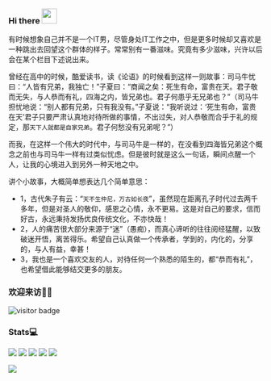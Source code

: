 ### Hi there <img src="https://raw.githubusercontent.com/eryajf/eryajf/master/wave.gif" width="30px">

有时候想象自己并不是一个IT男，尽管身处IT工作之中，但是更多时候却又喜欢是一种跳出去回望这个群体的样子。常常别有一番滋味。究竟有多少滋味，兴许以后会在某个栏目下述说出来。

曾经在高中的时候，酷爱读书，读《论语》的时候看到这样一则故事：司马牛忧曰：“人皆有兄弟，我独亡！”子夏曰：“商闻之矣：死生有命，富贵在天。君子敬而无失，与人恭而有礼，四海之内，皆兄弟也。君子何患乎无兄弟也？”（司马牛担忧地说：“别人都有兄弟，只有我没有。”子夏说：“我听说过：‘死生有命，富贵在天’君子只要严肃认真地对待所做的事情，不出过失，对人恭敬而合乎于礼的规定，那`天下人就都是自家兄弟`。君子何愁没有兄弟呢？”）

而我，在这样一个伟大的时代中，与司马牛是一样的，在没看到四海皆兄弟这个概念之前也与司马牛一样有过类似忧虑。但是彼时就是这么一句话，瞬间点醒一个人，让我的心境进入到另外一种天地之中。

讲个小故事，大概简单想表达几个简单意思：

- 1，古代朱子有云：“`天不生仲尼，万古如长夜`”，虽然现在距离孔子时代过去两千多年，但是对圣人的敬仰，感恩之心情，永不更易。这是对自己的要求，信而好古，永远秉持发扬优良传统文化，不亦快哉！
- 2，人的痛苦很大部分来源于“迷”（愚痴），而真心谛听的往往阅经猛醒，以致破迷开悟，离苦得乐。希望自己认真做一个传承者，学到的，内化的，分享的，与人有益，幸甚！
- 3，我也是一个喜欢交友的人，对待任何一个熟悉的陌生的，都“恭而有礼”，也希望借此能够结交更多的朋友。

### 欢迎来访👏🏻

<img src="https://visitor-badge.laobi.icu/badge?page_id=eryajf.eryajf" alt="visitor badge"/> 

### Stats💻

[![](https://raw.githubusercontent.com/eryajf/eryajf/master/profile-summary-card-output/vue/0-profile-details.svg)](https://github.com/eryajf/eryajf)
[![](https://raw.githubusercontent.com/eryajf/eryajf/master/profile-summary-card-output/vue/1-repos-per-language.svg)](https://github.com/eryajf/eryajf) [![](https://raw.githubusercontent.com/eryajf/eryajf/master/profile-summary-card-output/vue/2-most-commit-language.svg)](https://github.com/eryajf/eryajf)
[![](https://raw.githubusercontent.com/eryajf/eryajf/master/profile-summary-card-output/vue/3-stats.svg)](https://github.com/eryajf/eryajf) [![](https://raw.githubusercontent.com/eryajf/eryajf/master/profile-summary-card-output/vue/4-productive-time.svg)](https://github.com/eryajf/eryajf)

![](https://activity-graph.herokuapp.com/graph?username=eryajf&theme=github)
